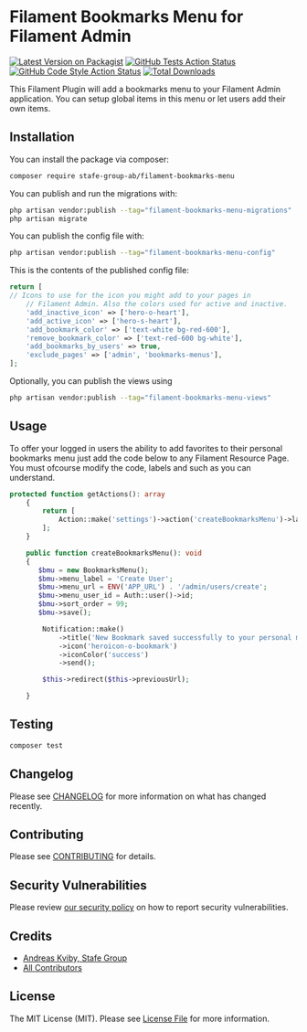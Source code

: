 # Filament Bookmarks Menu for Filament Admin

[![Latest Version on Packagist](https://img.shields.io/packagist/v/stafe-group-ab/filament-bookmarks-menu.svg?style=flat-square)](https://packagist.org/packages/stafe-group-ab/filament-bookmarks-menu)
[![GitHub Tests Action Status](https://img.shields.io/github/workflow/status/stafe-group-ab/filament-bookmarks-menu/run-tests?label=tests)](https://github.com/stafe-group-ab/filament-bookmarks-menu/actions?query=workflow%3Arun-tests+branch%3Amain)
[![GitHub Code Style Action Status](https://img.shields.io/github/workflow/status/stafe-group-ab/filament-bookmarks-menu/Fix%20PHP%20code%20style%20issues?label=code%20style)](https://github.com/stafe-group-ab/filament-bookmarks-menu/actions?query=workflow%3A"Fix+PHP+code+style+issues"+branch%3Amain)
[![Total Downloads](https://img.shields.io/packagist/dt/stafe-group-ab/filament-bookmarks-menu.svg?style=flat-square)](https://packagist.org/packages/stafe-group-ab/filament-bookmarks-menu)

This Filament Plugin will add a bookmarks menu to your Filament Admin application. You can setup global items in this menu or let users add their own items.

## Installation

You can install the package via composer:

```bash
composer require stafe-group-ab/filament-bookmarks-menu
```

You can publish and run the migrations with:

```bash
php artisan vendor:publish --tag="filament-bookmarks-menu-migrations"
php artisan migrate
```

You can publish the config file with:

```bash
php artisan vendor:publish --tag="filament-bookmarks-menu-config"
```

This is the contents of the published config file:

```php
return [
// Icons to use for the icon you might add to your pages in
    // Filament Admin. Also the colors used for active and inactive.
    'add_inactive_icon' => ['hero-o-heart'],
    'add_active_icon' => ['hero-s-heart'],
    'add_bookmark_color' => ['text-white bg-red-600'],
    'remove_bookmark_color' => ['text-red-600 bg-white'],
    'add_bookmarks_by_users' => true,
    'exclude_pages' => ['admin', 'bookmarks-menus'],
];
```

Optionally, you can publish the views using

```bash
php artisan vendor:publish --tag="filament-bookmarks-menu-views"
```

## Usage
To offer your logged in users the ability to add favorites to their personal bookmarks menu just add the code below to any Filament Resource Page. You must ofcourse 
modify the code, labels and such as you can understand.
```php
protected function getActions(): array
    {
        return [
            Action::make('settings')->action('createBookmarksMenu')->label('Ny Favorit')->icon('heroicon-o-bookmark')->color('danger'),
        ];
    }

    public function createBookmarksMenu(): void
    {
       $bmu = new BookmarksMenu();
       $bmu->menu_label = 'Create User';
       $bmu->menu_url = ENV('APP_URL') . '/admin/users/create';
       $bmu->menu_user_id = Auth::user()->id;
       $bmu->sort_order = 99;
       $bmu->save();

        Notification::make()
            ->title('New Bookmark saved successfully to your personal menu')
            ->icon('heroicon-o-bookmark')
            ->iconColor('success')
            ->send();

        $this->redirect($this->previousUrl);

    }

```

## Testing

```bash
composer test
```

## Changelog

Please see [CHANGELOG](CHANGELOG.md) for more information on what has changed recently.

## Contributing

Please see [CONTRIBUTING](CONTRIBUTING.md) for details.

## Security Vulnerabilities

Please review [our security policy](../../security/policy) on how to report security vulnerabilities.

## Credits

- [Andreas Kviby, Stafe Group](https://github.com/STAFE-GROUP-AB)
- [All Contributors](../../contributors)

## License

The MIT License (MIT). Please see [License File](LICENSE.md) for more information.
